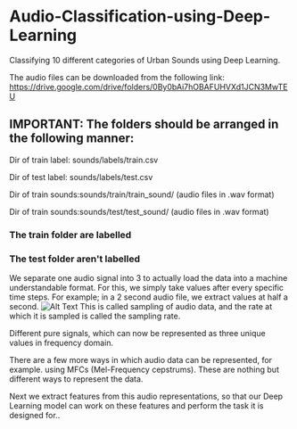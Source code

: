 # Audio-Classification-using-Deep-Learning
Classifying 10 different categories of Urban Sounds using Deep Learning.

The audio files can be downloaded from the following link: 
https://drive.google.com/drive/folders/0By0bAi7hOBAFUHVXd1JCN3MwTEU


## IMPORTANT: The folders should be arranged in the following manner: 
Dir of train label: sounds/labels/train.csv

Dir of test label: sounds/labels/test.csv

Dir of train sounds:sounds/train/train_sound/ (audio files in .wav format)

Dir of train sounds:sounds/test/test_sound/ (audio files in .wav format)


### The train folder are labelled
### The test folder aren't labelled

We separate one audio signal into 3 to actually load the data into a machine understandable format. 
For this, we simply take values after every specific time steps. 
For example; in a 2 second audio file, we extract values at half a second. 
![Alt Text](https://s3-ap-south-1.amazonaws.com/av-blog-media/wp-content/uploads/2017/08/23210623/sound.png)
This is called sampling of audio data, and the rate at which it is sampled is called the sampling rate.

Different pure signals, which can now be represented as three unique values in frequency domain.

There are a few more ways in which audio data can be represented, for example. using MFCs (Mel-Frequency cepstrums).
These are nothing but different ways to represent the data.

Next we extract features from this audio representations, so that our Deep Learning model can work on these features and perform the task it is designed for..
